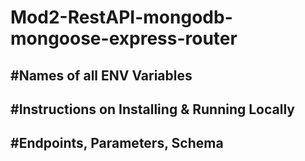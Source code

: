 # Mod2-RestAPI-mongodb-mongoose-express-router

#Names of all ENV Variables
------------------



#Instructions on Installing & Running Locally
-------------------



#Endpoints, Parameters, Schema
-----------------
